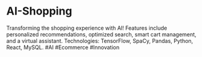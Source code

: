 # AI-Shopping
Transforming the shopping experience with AI! Features include personalized recommendations, optimized search, smart cart management, and a virtual assistant. Technologies: TensorFlow, SpaCy, Pandas, Python, React, MySQL. #AI #Ecommerce #Innovation
